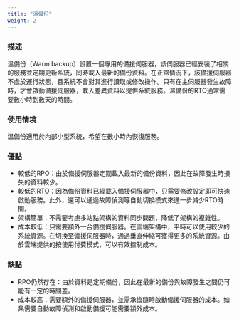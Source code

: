 ```yaml
---
title: "溫備份"
weight: 2
---
```


### **描述**

溫備份（Warm backup）設置一個專用的備援伺服器，該伺服器已經安裝了相關的服務並定期更新系統，同時載入最新的備份資料。在正常情況下，該備援伺服器不處於運行狀態，且系統不會對其進行讀取或修改操作。只有在主伺服器發生故障時，才會啟動備援伺服器，載入差異資料以提供系統服務。溫備份的RTO通常需要數小時到數天的時間。

### **使用情境**

溫備份適用於內部小型系統，希望在數小時內恢復服務。

### **優點**

- 較低的RPO：由於備援伺服器定期載入最新的備份資料，因此在故障發生時損失的資料較少。
- 較低的RTO：因為備份資料已經載入備援伺服器中，只需要修改設定即可快速啟動服務。此外，還可以通過故障偵測等自動切換模式來進一步減少RTO時間。
- 架構簡單：不需要考慮多站點架構的資料同步問題，降低了架構的複雜性。
- 成本較低：只需要額外一台備援伺服器。在雲端架構中，平時可以使用較少的系統資源。在切換至備援伺服器時，通過垂直伸縮可獲得更多的系統資源。由於雲端提供的按使用付費模式，可以有效控制成本。

### **缺點**

- RPO仍然存在：由於資料是定期備份，因此在最新的備份與故障發生之間仍可能有一定的時間差。
- 成本較高：需要額外的備援伺服器，並需承擔隨時啟動備援伺服器的成本。如果需要自動故障偵測和啟動備援可能需要額外成本。